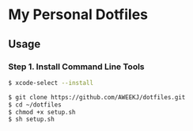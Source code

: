 # My Personal Dotfiles

## Usage

### Step 1. Install Command Line Tools

```bash
$ xcode-select --install
```

```bash
$ git clone https://github.com/AWEEKJ/dotfiles.git
$ cd ~/dotfiles
$ chmod +x setup.sh
$ sh setup.sh
```
